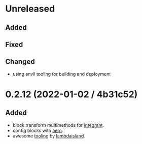 # Unreleased

## Added

## Fixed

## Changed

- using anvil tooling for building and deployment

# 0.2.12 (2022-01-02 / 4b31c52)

## Added

- block transform multimethods for [integrant](https://github.com/weavejester/integrant).
- config blocks with [aero](https://github.com/juxt/aero).
- awesome [tooling](https://github.com/lambdaisland/open-source) by [lambdaisland](https://lambdaisland.com).